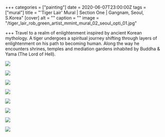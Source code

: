 +++
categories = ["painting"]
date = 2020-06-07T23:00:00Z
tags = ["mural"]
title = "'Tiger Lair' Mural | Section One | Gangnam, Seoul, S.Korea"
[cover]
alt = ""
caption = ""
image = "/tiger_lair_rob_green_artist_mmint_mural_02_seoul_opti_01.jpg"

+++
Travel to a realm of enlightenment inspired by ancient Korean mythology. A tiger undergoes a spiritual journey shifting through layers of enlightenment on his path to becoming human. Along the way he encounters shrines, temples and mediation gardens inhabited by Buddha & Yama (The Lord of Hell).

![](/tiger_lair_rob_green_artist_mmint_mural_02_seoul_opti_02.jpg)

![](/tiger_lair_rob_green_artist_mmint_mural_02_tiger_full_seoul_opti_02.jpg)

![](/tiger_lair_rob_green_artist_mmint_mural_02_seoul_opti_02_detail_06.jpg)

![](/tiger_lair_rob_green_artist_mmint_mural_02_seoul_opti_02_detail_01.jpg)

![](/tiger_lair_rob_green_artist_mmint_mural_02_seoul_opti_02_detail_02.jpg)

![](/tiger_lair_rob_green_artist_mmint_mural_02_seoul_opti_02_detail_03.jpg)

![](/tiger_lair_rob_green_artist_mmint_mural_02_seoul_opti_02_detail_04.jpg)

![](/tiger_lair_rob_green_artist_mmint_mural_02_seoul_opti_02_detail_05.jpg)